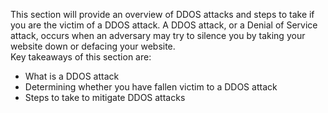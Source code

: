 This section will provide an overview of DDOS attacks and steps to take if you are the victim of a DDOS attack. A DDOS attack, or a Denial of Service attack, occurs when an adversary may try to silence you by taking your website down or defacing your website.
<br>
Key takeaways of this section are:
- What is a DDOS attack
- Determining whether you have fallen victim to a DDOS attack
- Steps to take to mitigate DDOS attacks
<br>
